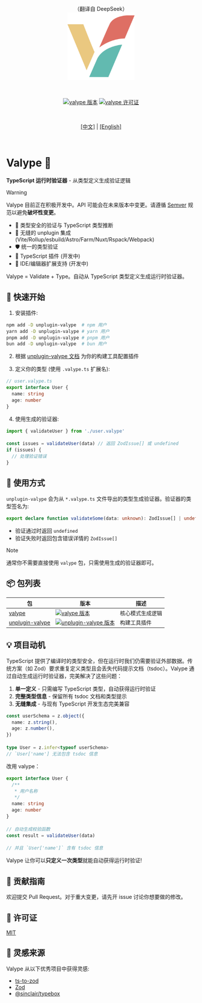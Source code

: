 <p align="center">
  （翻译自 DeepSeek）<br />
  <img width="180" src="./assets/logo.svg" alt="Valype 标志">
</p>
<br />
<p align="center">
  <a href="https://www.npmjs.com/package/valype"><img src="https://img.shields.io/npm/v/valype?color=a1b858&label=" alt="valype 版本"></a>
  <a href="./LICENSE"><img src="https://img.shields.io/npm/l/valype" alt="valype 许可证"></a>
</p>
<br/>
<p align="center">
  <a href="./README.zh-CN.md">[中文]</a> | <a href="./README.md">[English]</a>
</p>
<br />

# Valype 🐉

**TypeScript 运行时验证器** - 从类型定义生成验证逻辑

> [!WARNING]
>
> Valype 目前正在积极开发中。API 可能会在未来版本中变更。请遵循 [Semver](https://semver.org/) 规范以避免**破坏性变更**。

- 🎯 类型安全的验证与 TypeScript 类型推断
- 🔌 无缝的 unplugin 集成 (Vite/Rollup/esbuild/Astro/Farm/Nuxt/Rspack/Webpack)
- 🛡️ 统一的类型验证
- 🚧 TypeScript 插件 (开发中)
- 🚧 IDE/编辑器扩展支持 (开发中)

Valype = Validate + Type。自动从 TypeScript 类型定义生成运行时验证器。

## 🚀 快速开始

1. 安装插件:

```bash
npm add -D unplugin-valype  # npm 用户
yarn add -D unplugin-valype # yarn 用户
pnpm add -D unplugin-valype # pnpm 用户
bun add -D unplugin-valype  # bun 用户
```

2. 根据 [unplugin-valype 文档](./packages/plugin/README.md) 为你的构建工具配置插件

3. 定义你的类型 (使用 `.valype.ts` 扩展名):

```typescript
// user.valype.ts
export interface User {
  name: string
  age: number
}
```

4. 使用生成的验证器:

```typescript
import { validateUser } from './user.valype'

const issues = validateUser(data) // 返回 ZodIssue[] 或 undefined
if (issues) {
  // 处理验证错误
}
```

## 📖 使用方式

`unplugin-valype` 会为从 `*.valype.ts` 文件导出的类型生成验证器。验证器的类型签名为:

```typescript
export declare function validateSome(data: unknown): ZodIssue[] | undefined
```

- 验证通过时返回 `undefined`
- 验证失败时返回包含错误详情的 `ZodIssue[]`

> [!NOTE]
>
> 通常你不需要直接使用 `valype` 包，只需使用生成的验证器即可。

## 📦 包列表

| 包                                                               | 版本                                                                                                                                       | 描述             |
| ---------------------------------------------------------------- | ------------------------------------------------------------------------------------------------------------------------------------------ | ---------------- |
| [valype](https://www.npmjs.com/package/valype)                   | [![valype 版本](https://img.shields.io/npm/v/valype?color=a1b858&label=)](https://www.npmjs.com/package/valype)                            | 核心模式生成逻辑 |
| [unplugin-valype](https://www.npmjs.com/package/unplugin-valype) | [![unplugin-valype 版本](https://img.shields.io/npm/v/unplugin-valype?color=a1b858&label=)](https://www.npmjs.com/package/unplugin-valype) | 构建工具插件     |

## 💡 项目动机

TypeScript 提供了编译时的类型安全，但在运行时我们仍需要验证外部数据。传统方案（如 Zod）要求重复定义类型且会丢失代码提示文档（tsdoc）。Valype 通过自动生成运行时验证器，完美解决了这些问题：

1. **单一定义** - 只需编写 TypeScript 类型，自动获得运行时验证
2. **完整类型信息** - 保留所有 tsdoc 文档和类型提示
3. **无缝集成** - 与现有 TypeScript 开发生态完美兼容

```typescript
const userSchema = z.object({
  name: z.string(),
  age: z.number(),
})

type User = z.infer<typeof userSchema>
// `User['name'] 无法包含 tsdoc 信息
```

改用 valype：

```typescript
export interface User {
  /**
   * 用户名称
   */
  name: string
  age: number
}

// 自动生成校验函数
const result = validateUser(data)

// 并且 `User['name']` 含有 tsdoc 信息
```

Valype 让你可以**只定义一次类型**就能自动获得运行时验证!

## 🥰 贡献指南

欢迎提交 Pull Request。对于重大变更，请先开 issue 讨论你想要做的修改。

## 🪪 许可证

[MIT](./LICENSE)

## 🙏 灵感来源

Valype 从以下优秀项目中获得灵感:

- [ts-to-zod](https://github.com/fabien0102/ts-to-zod)
- [Zod](https://github.com/colinhacks/zod)
- [@sinclair/typebox](https://github.com/sinclairzx81/typebox)

